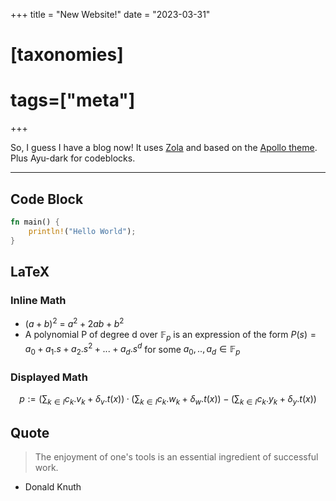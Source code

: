 +++
title = "New Website!"
date = "2023-03-31"

# [taxonomies]
# tags=["meta"]
+++

So, I guess I have a blog now! It uses [Zola](https://www.getzola.org/) and based on the [Apollo theme](https://github.com/not-matthias/apollo). Plus Ayu-dark for codeblocks.

---

## Code Block

```rust
fn main() {
    println!("Hello World");
}
```

## LaTeX

### Inline Math

-   $(a+b)^2$ = $a^2 + 2ab + b^2$
-   A polynomial P of degree d over $\mathbb{F}_p$ is an expression of the form
    $P(s) = a_0 + a_1 . s + a_2 . s^2 + ... + a_d . s^d$ for some
    $a_0,..,a_d \in \mathbb{F}_p$

### Displayed Math

$$
p := (\sum_{k∈I}{c_k.v_k} + \delta_v.t(x))·(\sum_{k∈I}{c_k.w_k} + \delta_w.t(x)) − (\sum_{k∈I}{c_k.y_k} + \delta_y.t(x))
$$


## Quote

> The enjoyment of one's tools is an essential ingredient of successful work.
- Donald Knuth

